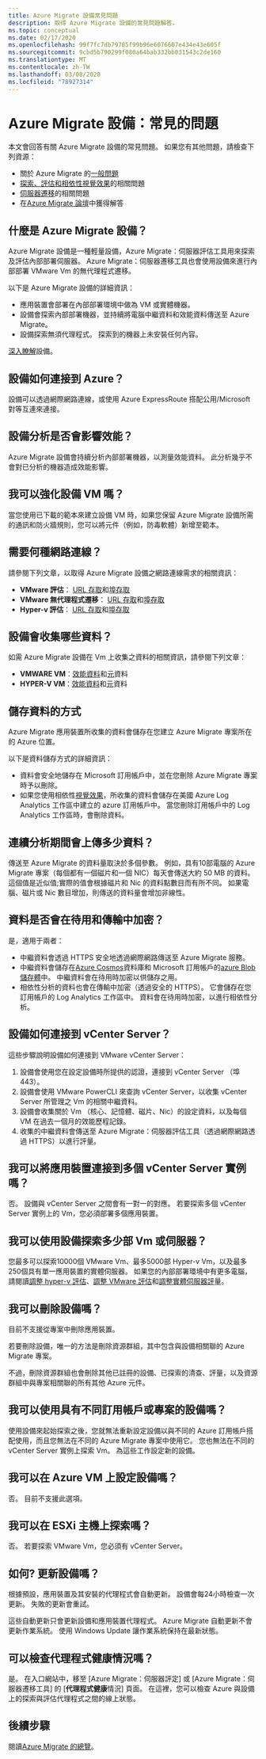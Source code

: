```yaml
---
title: Azure Migrate 設備常見問題
description: 取得 Azure Migrate 設備的常見問題解答。
ms.topic: conceptual
ms.date: 02/17/2020
ms.openlocfilehash: 99f7fc7db79785f99b96e6076607e434e43e605f
ms.sourcegitcommit: 9cbd5b790299f080a64bab332bb031543c2de160
ms.translationtype: MT
ms.contentlocale: zh-TW
ms.lasthandoff: 03/08/2020
ms.locfileid: "78927314"
---
```

# <a name="azure-migrate-appliance-common-questions"></a>Azure Migrate 設備：常見的問題

本文會回答有關 Azure Migrate 設備的常見問題。 如果您有其他問題，請檢查下列資源：

- 關於 Azure Migrate 的[一般問題](resources-faq.md)
- [探索、評估和相依性視覺效果](common-questions-discovery-assessment.md)的相關問題
- [伺服器遷移](common-questions-server-migration.md)的相關問題
- 在[Azure Migrate 論壇](https://aka.ms/AzureMigrateForum)中獲得解答

## <a name="what-is-the-azure-migrate-appliance"></a>什麼是 Azure Migrate 設備？

Azure Migrate 設備是一種輕量設備，Azure Migrate：伺服器評估工具用來探索及評估內部部署伺服器。 Azure Migrate：伺服器遷移工具也會使用設備來進行內部部署 VMware Vm 的無代理程式遷移。

以下是 Azure Migrate 設備的詳細資訊：

- 應用裝置會部署在內部部署環境中做為 VM 或實體機器。
- 設備會探索內部部署機器，並持續將電腦中繼資料和效能資料傳送至 Azure Migrate。
- 設備探索無須代理程式。 探索到的機器上未安裝任何內容。

[深入瞭解](migrate-appliance.md)設備。

## <a name="how-does-the-appliance-connect-to-azure"></a>設備如何連接到 Azure？

設備可以透過網際網路連線，或使用 Azure ExpressRoute 搭配公用/Microsoft 對等互連來連接。

## <a name="does-appliance-analysis-affect-performance"></a>設備分析是否會影響效能？

Azure Migrate 設備會持續分析內部部署機器，以測量效能資料。 此分析幾乎不會對已分析的機器造成效能影響。

## <a name="can-i-harden-the-appliance-vm"></a>我可以強化設備 VM 嗎？

當您使用已下載的範本來建立設備 VM 時，如果您保留 Azure Migrate 設備所需的通訊和防火牆規則，您可以將元件（例如，防毒軟體）新增至範本。

## <a name="what-network-connectivity-is-required"></a>需要何種網路連線？

請參閱下列文章，以取得 Azure Migrate 設備之網路連線需求的相關資訊：

- **VMware 評估**： [URL 存取](migrate-appliance.md#url-access)和[埠存取](migrate-support-matrix-vmware.md#port-access)
- **VMware 無代理程式遷移**： [URL 存取](migrate-appliance.md#url-access)和[埠存取](migrate-support-matrix-vmware-migration.md#agentless-ports)
- **Hyper-v 評估**： [URL 存取](migrate-appliance.md#url-access)和[埠存取](migrate-support-matrix-hyper-v.md#port-access)

## <a name="what-data-does-the-appliance-collect"></a>設備會收集哪些資料？

如需 Azure Migrate 設備在 Vm 上收集之資料的相關資訊，請參閱下列文章：

- **VMWARE VM**：[效能資料](migrate-appliance.md#collected-performance-data-vmware)和[元](migrate-appliance.md#collected-metadata-vmware)資料
- **HYPER-V VM**：[效能資料](migrate-appliance.md#collected-performance-data-hyper-v)和[元](migrate-appliance.md#collected-metadata-hyper-v)資料

## <a name="how-is-data-stored"></a>儲存資料的方式

Azure Migrate 應用裝置所收集的資料會儲存在您建立 Azure Migrate 專案所在的 Azure 位置。

以下是資料儲存方式的詳細資訊：

- 資料會安全地儲存在 Microsoft 訂用帳戶中，並在您刪除 Azure Migrate 專案時予以刪除。
- 如果您使用相依性[視覺效果](concepts-dependency-visualization.md)，所收集的資料會儲存在美國 Azure Log Analytics 工作區中建立的 azure 訂用帳戶中。 當您刪除訂用帳戶中的 Log Analytics 工作區時，會刪除資料。

## <a name="how-much-data-is-uploaded-during-continuous-profiling"></a>連續分析期間會上傳多少資料？

傳送至 Azure Migrate 的資料量取決於多個參數。 例如，具有10部電腦的 Azure Migrate 專案（每個都有一個磁片和一個 NIC）每天會傳送大約 50 MB 的資料。 這個值是近似值;實際的值會根據磁片和 Nic 的資料點數目而有所不同。 如果電腦、磁片或 Nic 數目增加，則傳送的資料量會增加非線性。

## <a name="is-data-encrypted-at-rest-and-in-transit"></a>資料是否會在待用和傳輸中加密？

是，適用于兩者：

- 中繼資料會透過 HTTPS 安全地透過網際網路傳送至 Azure Migrate 服務。
- 中繼資料會儲存在[Azure Cosmos](../cosmos-db/database-encryption-at-rest.md)資料庫和 Microsoft 訂用帳戶的[azure Blob 儲存體](../storage/common/storage-service-encryption.md)中。 中繼資料會在待用時加密以供儲存之用。
- 相依性分析的資料也會在傳輸中加密（透過安全的 HTTPS）。 它會儲存在您訂用帳戶的 Log Analytics 工作區中。 資料會在待用時加密，以進行相依性分析。

## <a name="how-does-the-appliance-connect-to-vcenter-server"></a>設備如何連接到 vCenter Server？

這些步驟說明設備如何連接到 VMware vCenter Server：

1. 設備會使用您在設定設備時所提供的認證，連接到 vCenter Server （埠443）。
2. 設備會使用 VMware PowerCLI 來查詢 vCenter Server，以收集 vCenter Server 所管理之 Vm 的相關中繼資料。
3. 設備會收集關於 Vm （核心、記憶體、磁片、Nic）的設定資料，以及每個 VM 在過去一個月的效能歷程記錄。
4. 收集的中繼資料會傳送至 Azure Migrate：伺服器評估工具（透過網際網路透過 HTTPS）以進行評量。

## <a name="can-i-connect-the-appliance-to-multiple-instances-of-vcenter-server"></a>我可以將應用裝置連接到多個 vCenter Server 實例嗎？

否。 設備與 vCenter Server 之間會有一對一的對應。 若要探索多個 vCenter Server 實例上的 Vm，您必須部署多個應用裝置。

## <a name="how-many-vms-or-servers-can-i-discover-with-an-appliance"></a>我可以使用設備探索多少部 Vm 或伺服器？

您最多可以探索10000個 VMware Vm、最多5000部 Hyper-v Vm，以及最多250個具有單一應用裝置的實體伺服器。 如果您的內部部署環境中有更多電腦，請閱讀[調整 hyper-v 評估](scale-hyper-v-assessment.md)、[調整 VMware 評估](scale-vmware-assessment.md)和[調整實體伺服器評](scale-physical-assessment.md)量。

## <a name="can-i-delete-an-appliance"></a>我可以刪除設備嗎？

目前不支援從專案中刪除應用裝置。

若要刪除設備，唯一的方法是刪除資源群組，其中包含與設備相關聯的 Azure Migrate 專案。

不過，刪除資源群組也會刪除其他已註冊的設備、已探索的清查、評量，以及資源群組中與專案相關聯的所有其他 Azure 元件。

## <a name="can-i-use-the-appliance-with-a-different-subscription-or-project"></a>我可以使用具有不同訂用帳戶或專案的設備嗎？

使用設備來起始探索之後，您就無法重新設定設備以與不同的 Azure 訂用帳戶搭配使用，而且您無法在不同的 Azure Migrate 專案中使用它。 您也無法在不同的 vCenter Server 實例上探索 Vm。 為這些工作設定新的設備。

## <a name="can-i-set-up-the-appliance-on-an-azure-vm"></a>我可以在 Azure VM 上設定設備嗎？

否。 目前不支援此選項。 

## <a name="can-i-discover-on-an-esxi-host"></a>我可以在 ESXi 主機上探索嗎？

否。 若要探索 VMware Vm，您必須有 vCenter Server。

## <a name="how-do-i-update-the-appliance"></a>如何? 更新設備嗎？

根據預設，應用裝置及其安裝的代理程式會自動更新。 設備會每24小時檢查一次更新。 失敗的更新會重試。 

這些自動更新只會更新設備和應用裝置代理程式。 Azure Migrate 自動更新不會更新作業系統。 使用 Windows Update 讓作業系統保持在最新狀態。

## <a name="can-i-check-agent-health"></a>可以檢查代理程式健康情況嗎？

是。 在入口網站中，移至 [Azure Migrate：伺服器評定] 或 [Azure Migrate：伺服器遷移工具] 的 [**代理程式健康**情況] 頁面。 在這裡，您可以檢查 Azure 與設備上的探索與評估代理程式之間的線上狀態。

## <a name="next-steps"></a>後續步驟

閱讀[Azure Migrate 的總覽](migrate-services-overview.md)。
